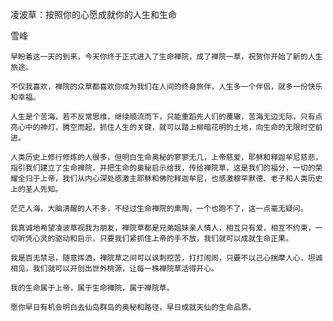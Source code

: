 凌波草：按照你的心愿成就你的人生和生命

雪峰


    早盼着这一天的到来，今天你终于正式进入了生命禅院，成了禅院一草，祝贺你开始了新的人生旅途。

    不仅我喜欢，禅院的众草都喜欢你成为我们在人间的终身旅伴，人生多一个伴侣，就多一份快乐和幸福。

    人生是个苦海，若不反常思维，继续顺流而下，只能重蹈先人们的覆辙，苦海无边无际，只有点亮心中的神灯，腾空而起，抓住人生的关键，就可以踏上柳暗花明的土地，向生命的无限时空前进。

    人类历史上修行修炼的人很多，但明白生命奥秘的寥寥无几，上帝慈爱，耶稣和释迦牟尼慈悲，指引我们建立了生命禅院，并把生命的奥秘启示给我，传给禅院草，这是我们的福分，一切的荣耀全归于上帝，我们从内心深处感激主耶稣和佛陀释迦牟尼，也感激穆罕默德、老子和人类历史上的圣人先知。

    茫茫人海，大脑清醒的人不多，不经过生命禅院的熏陶，一个也跑不了，这一点毫无疑问。

    我真诚地希望凌波草视我为朋友，禅院草都是兄弟姐妹亲人情人，相互只有爱，相互不约束，一切听凭心灵的驱动和启示，只要我们紧抓住上帝的手不放，我们就可以成就生命正果。

    我是百无禁忌，随意挥洒，禅院草之间可以讽刺挖苦，打打闹闹，只要不以己心揣摩人心，坦诚相见，我们就可以开创出世外桃源，让每一株禅院草活得开心。

    我的生命属于上帝，属于生命禅院，属于禅院草。

    愿你早日有机会明白去仙岛群岛的奥秘和路径，早日成就天仙的生命品质。



